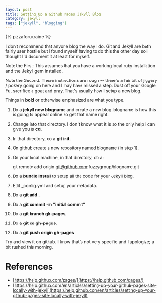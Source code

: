 ```yaml
---
layout: post
title: Setting Up a Github Pages Jekyll Blog
category: jekyll
tags: ["jekyll", "blogging"]
---
```

{% pizzaforukraine  %}

I don't recommend that anyone blog the way I do.  Git and Jekyll are both fairly user hostile but I found myself having to do this the other day so i thought I'd document it at least for myself.

Note the First: This assumes that you have a working local ruby installation and the Jekyll gem installed.  

Note the Second: These instructions are rough -- there's a fair bit of jiggery / pokery going on here and I may have missed a step.  Dust off your Google Fu, sacrifice a goat and pray.  That's usually how I setup a new blog.

Things in **bold** or otherwise emphasized are what you type.

1.  Do a **jekyll new blogname** and create a new blog.  blogname is how this is going to appear online so get that name right.
2. Change into that directory.  I don't know what it is so the only help I can give you is **cd**.
3.  In that directory, do a **git init**.
4. On github create a new repository named blogname (in step 1).
5. On your local machine, in that directory, do a:

    git remote add origin git@github.com:fuzzygroup/blogname.git

6. Do a **bundle install** to setup all the code for your Jekyll blog.
7. Edit _config.yml and setup your metadata.
8.  Do a **git add .**
9.  Do a **git commit -m "initial commit"**
10.  Do a **git branch gh-pages**.
11. Do a **git co gh-pages**.
12. Do a **git push origin gh-pages**

Try and view it on github. I know that's not very specific and I apologize; a bit rushed this morning.

# References

* [https://help.github.com/pages/](https://help.github.com/pages/)
* [https://help.github.com/en/articles/setting-up-your-github-pages-site-locally-with-jekyll](https://help.github.com/en/articles/setting-up-your-github-pages-site-locally-with-jekyll)

